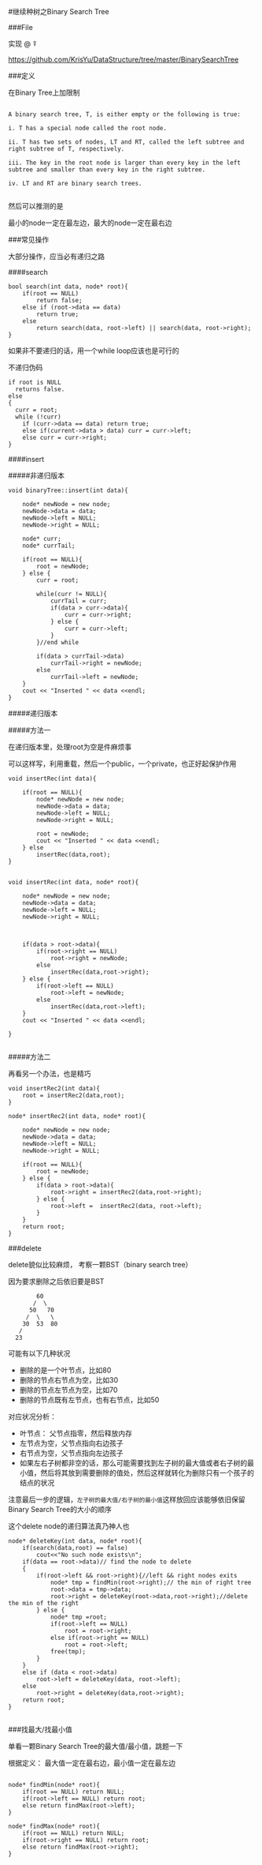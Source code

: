 #继续种树之Binary Search Tree


###File 

实现 @ ⍒

<https://github.com/KrisYu/DataStructure/tree/master/BinarySearchTree>

###定义

在Binary Tree上加限制


```

A binary search tree, T, is either empty or the following is true:
i. T has a special node called the root node.ii. T has two sets of nodes, LT and RT, called the left subtree and right subtree of T, respectively.iii. The key in the root node is larger than every key in the left subtree and smaller than every key in the right subtree.iv. LT and RT are binary search trees.


```

然后可以推测的是

最小的node一定在最左边，最大的node一定在最右边


 
###常见操作


大部分操作，应当必有递归之路


####search


```
bool search(int data, node* root){
    if(root == NULL)
        return false;
    else if (root->data == data)
        return true;
    else
        return search(data, root->left) || search(data, root->right);
}
```

如果非不要递归的话，用一个while loop应该也是可行的


不递归伪码

```
if root is NULL  returns false.else{
  curr = root;   while (!curr)    if (curr->data == data) return true;    else if(current->data > data) curr = curr->left;    else curr = curr->right;}

```



####insert



#####非递归版本

```
void binaryTree::insert(int data){
    
    node* newNode = new node;
    newNode->data = data;
    newNode->left = NULL;
    newNode->right = NULL;
    
    node* curr;
    node* currTail;
    
    if(root == NULL){
        root = newNode;
    } else {
        curr = root;
        
        while(curr != NULL){
            currTail = curr;
            if(data > curr->data){
                curr = curr->right;
            } else {
                curr = curr->left;
            }
        }//end while
        
        if(data > currTail->data)
            currTail->right = newNode;
        else
            currTail->left = newNode;
    }
    cout << "Inserted " << data <<endl;
}

```

#####递归版本


#####方法一

在递归版本里，处理root为空是件麻烦事

可以这样写，利用重载，然后一个public，一个private，也正好起保护作用


```
void insertRec(int data){
    
    if(root == NULL){
        node* newNode = new node;
        newNode->data = data;
        newNode->left = NULL;
        newNode->right = NULL;
    
        root = newNode;
        cout << "Inserted " << data <<endl;
    } else 
        insertRec(data,root);
}


void insertRec(int data, node* root){
    
    node* newNode = new node;
    newNode->data = data;
    newNode->left = NULL;
    newNode->right = NULL;         
    
    
    
    if(data > root->data){
        if(root->right == NULL)
            root->right = newNode;
        else
            insertRec(data,root->right);
    } else {
        if(root->left == NULL)
            root->left = newNode;
        else
            insertRec(data,root->left);
    }
    cout << "Inserted " << data <<endl;

}


```

#####方法二


再看另一个办法，也是精巧

```
void insertRec2(int data){
    root = insertRec2(data,root);
}

node* insertRec2(int data, node* root){
    
    node* newNode = new node;
    newNode->data = data;
    newNode->left = NULL;
    newNode->right = NULL;         
    
    if(root == NULL){
        root = newNode;
    } else {
        if(data > root->data){
            root->right = insertRec2(data,root->right);
        } else {
            root->left =  insertRec2(data, root->left);
        }
    }
    return root;
}

```


###delete


delete貌似比较麻烦，
考察一颗BST（binary search tree）

因为要求删除之后依旧要是BST



```
		60
	   /  \
	  50   70
	 /  \   \
	30  53  80
   /
  23 

```



可能有以下几种状况

- 删除的是一个叶节点，比如80
- 删除的节点右节点为空，比如30
- 删除的节点左节点为空，比如70
- 删除的节点既有左节点，也有右节点，比如50


对应状况分析：

- 叶节点： 父节点指零，然后释放内存 
- 左节点为空，父节点指向右边孩子
- 右节点为空，父节点指向左边孩子
- 如果左右子树都非空的话，那么可能需要找到左子树的最大值或者右子树的最小值，然后将其放到需要删除的值处，然后这样就转化为删除只有一个孩子的结点的状况

注意最后一步的逻辑，`左子树的最大值/右子树的最小值`这样放回应该能够依旧保留Binary Search Tree的大小的顺序

这个delete node的递归算法真乃神人也


```
node* deleteKey(int data, node* root){
    if(search(data,root) == false)
        cout<<"No such node exists\n";
    if(data == root->data)// find the node to delete
    {
        if(root->left && root->right){//left && right nodes exits
            node* tmp = findMin(root->right);// the min of right tree
            root->data = tmp->data;
            root->right = deleteKey(root->data,root->right);//delete the min of the right
        } else {
            node* tmp =root;
            if(root->left == NULL)
                root = root->right;
            else if(root->right == NULL)
                root = root->left;
            free(tmp);
        }
    }
    else if (data < root->data)
        root->left = deleteKey(data, root->left);
    else
        root->right = deleteKey(data,root->right);
    return root;
}


```





###找最大/找最小值



单看一颗Binary Search Tree的最大值/最小值，跳题一下

根据定义： 最大值一定在最右边，最小值一定在最左边



```

node* findMin(node* root){
    if(root == NULL) return NULL;
    if(root->left == NULL) return root;
    else return findMax(root->left);
}

node* findMax(node* root){
    if(root == NULL) return NULL;
    if(root->right == NULL) return root;
    else return findMax(root->right);
}

```






